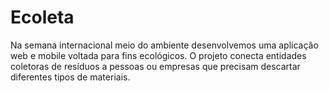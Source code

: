 # Ecoleta
Na semana internacional meio do ambiente desenvolvemos uma aplicação web e mobile voltada para fins ecológicos. O projeto conecta entidades coletoras de resíduos a pessoas ou empresas que precisam descartar diferentes tipos de materiais.
